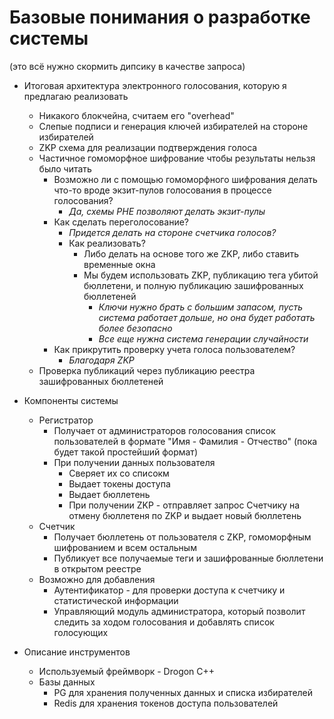 # Базовые понимания о разработке системы

(это всё нужно скормить дипсику в качестве запроса)


+ Итоговая архитектура электронного голосования, которую я предлагаю реализовать
	+ Никакого блокчейна, считаем его "overhead"
	+ Слепые подписи и генерация ключей избирателей на стороне избирателей
	+ ZKP схема для реализации подтверждения голоса
	+ Частичное гомоморфное шифрование чтобы результаты нельзя было читать
		+ Возможно ли с помощью гомоморфного шифрования делать что-то вроде экзит-пулов голосования в процессе голосования?
			+ *Да, схемы PHE позволяют делать экзит-пулы*
		+ Как сделать переголосование?
			+ *Придется делать на стороне счетчика голосов?*
			+ Как реализовать?
				+ Либо делать на основе того же ZKP, либо ставить временные окна
				+ Мы будем использовать ZKP, публикацию тега убитой бюллетени, и полную публикацию зашифрованных бюллетеней
					+ *Ключи нужно брать с большим запасом, пусть система работает дольше, но она будет работать более безопасно*
					+ *Все еще нужна система генерации случайности*
		+ Как прикрутить проверку учета голоса пользователем?
			+ *Благодаря ZKP*
	+ Проверка публикаций через публикацию реестра зашифрованных бюллетеней


+ Компоненты системы
	+ Регистратор
		+ Получает от администраторов голосования список пользователей в формате "Имя - Фамилия - Отчество" (пока будет такой простейший формат)
		+ При получении данных пользователя
			+ Сверяет их со списокм
			+ Выдает токены доступа
			+ Выдает бюллетень
			+ При получении ZKP - отправляет запрос Счетчику на отмену бюллетеня по ZKP и выдает новый бюллетень
	+ Счетчик
		+ Получает бюллетень от пользователя с ZKP, гомоморфным шифрованием и всем остальным
		+ Публикует все получаемые теги и зашифрованные бюллетени в открытом реестре
	+ Возможно для добавления
		+ Аутентификатор - для проверки доступа к счетчику и статистической информации
		+ Управляющий модуль администратора, который позволит следить за ходом голосования и добавлять список голосующих


+ Описание инструментов
	+ Используемый фреймворк - Drogon C++
	+ Базы данных
		+ PG для хранения полученных данных и списка избирателей
		+ Redis для хранения токенов доступа пользователей
